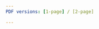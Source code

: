 ```yaml
---
PDF versions: [1-page] / [2-page]

---
```


[1-page]: /assets/files/resume-patrick-reagan.pdf
[2-page]: /assets/files/resume-patrick-reagan-2up.pdf
